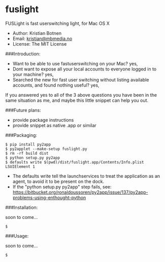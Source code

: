 fuslight
========

FUSLight is fast userswitching light, for Mac OS X

* Author: Kristian Botnen
* Email: kristian@mbmedia.no
* License: The MIT License

###Introduction:

* Want to be able to use fastuserswitching on your Mac? yes,
* Dont want to expose all your local accounts to everyone logged in to your machine? yes,
* Searched the new for fast user switching without listing available accounts, and found nothing useful? yes,

If you answered yes to all of the 3 above questions you have been in the same situation as me, and maybe this little snippet can help you out.

###Future plans:

* provide package instructions
* provide snippet as native .app or similar

###Packaging:

```
$ pip install py2app
$ py2applet --make-setup fuslight.py
$ rm -rf build dist
$ python setup.py py2app
$ defaults write $(pwd)/dist/fuslight.app/Contents/Info.plist LSUIElement 1
```

* The defaults write tell the launchservices to treat the application as an agent, to avoid it to be present on the dock.
* If the "python setup.py py2app" step fails, see: https://bitbucket.org/ronaldoussoren/py2app/issue/137/py2app-problems-using-enthought-python

###Installation:

soon to come...

```
$
```
###Usage:

soon to come...
```
$
```

